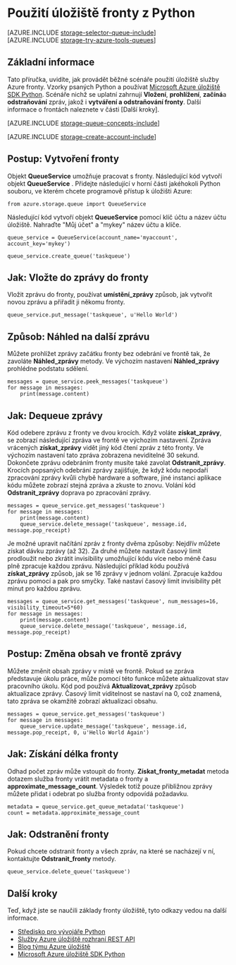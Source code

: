 <properties
    pageTitle="Použití úložiště fronty z Python | Microsoft Azure"
    description="Naučte se používat službu Azure fronty z Python můžete vytvářet a odstraňovat fronty, vložení, získat a odstraňování zpráv."
    services="storage"
    documentationCenter="python"
    authors="robinsh"
    manager="carmonm"
    editor="tysonn"/>

<tags
    ms.service="storage"
    ms.workload="storage"
    ms.tgt_pltfrm="na"
    ms.devlang="python"
    ms.topic="article"
    ms.date="09/20/2016"
    ms.author="robinsh"/>

# <a name="how-to-use-queue-storage-from-python"></a>Použití úložiště fronty z Python

[AZURE.INCLUDE [storage-selector-queue-include](../../includes/storage-selector-queue-include.md)]
<br/>
[AZURE.INCLUDE [storage-try-azure-tools-queues](../../includes/storage-try-azure-tools-queues.md)]

## <a name="overview"></a>Základní informace

Tato příručka, uvidíte, jak provádět běžné scénáře použití úložiště služby Azure fronty. Vzorky psaných Python a používat [Microsoft Azure úložiště SDK Python]. Scénáře nichž se uplatní zahrnují **Vložení**, **prohlížení**, **začíná**a **odstraňování** zpráv, jakož i **vytváření a odstraňování fronty**. Další informace o frontách naleznete v části [Další kroky].

[AZURE.INCLUDE [storage-queue-concepts-include](../../includes/storage-queue-concepts-include.md)]

[AZURE.INCLUDE [storage-create-account-include](../../includes/storage-create-account-include.md)]

## <a name="how-to-create-a-queue"></a>Postup: Vytvoření fronty

Objekt **QueueService** umožňuje pracovat s fronty. Následující kód vytvoří objekt **QueueService** . Přidejte následující v horní části jakéhokoli Python souboru, ve kterém chcete programově přístup k úložišti Azure:

    from azure.storage.queue import QueueService

Následující kód vytvoří objekt **QueueService** pomocí klíč účtu a název účtu úložiště. Nahraďte "Můj účet" a "mykey" název účtu a klíče.

    queue_service = QueueService(account_name='myaccount', account_key='mykey')

    queue_service.create_queue('taskqueue')


## <a name="how-to-insert-a-message-into-a-queue"></a>Jak: Vložte do zprávy do fronty

Vložit zprávu do fronty, používat **umístění\_zprávy** způsob, jak vytvořit novou zprávu a přiřadit ji někomu fronty.

    queue_service.put_message('taskqueue', u'Hello World')


## <a name="how-to-peek-at-the-next-message"></a>Způsob: Náhled na další zprávu

Můžete prohlížet zprávy začátku fronty bez odebrání ve frontě tak, že zavoláte **Náhled\_zprávy** metody. Ve výchozím nastavení **Náhled\_zprávy** prohlédne podstatu sdělení.

    messages = queue_service.peek_messages('taskqueue')
    for message in messages:
        print(message.content)


## <a name="how-to-dequeue-messages"></a>Jak: Dequeue zprávy

Kód odebere zprávu z fronty ve dvou krocích. Když voláte **získat\_zprávy**, se zobrazí následující zpráva ve frontě ve výchozím nastavení. Zpráva vrácených **získat\_zprávy** vidět jiný kód čtení zpráv z této fronty. Ve výchozím nastavení tato zpráva zobrazena neviditelné 30 sekund. Dokončete zprávu odebráním fronty musíte také zavolat **Odstranit\_zprávy**. Krocích popsaných odebrání zprávy zajišťuje, že když kódu nepodaří zpracování zprávy kvůli chybě hardware a software, jiné instanci aplikace kódu můžete zobrazí stejná zpráva a zkuste to znovu. Volání kód **Odstranit\_zprávy** doprava po zpracování zprávy.

    messages = queue_service.get_messages('taskqueue')
    for message in messages:
        print(message.content)
        queue_service.delete_message('taskqueue', message.id, message.pop_receipt)

Je možné upravit načítání zpráv z fronty dvěma způsoby:
Nejdřív můžete získat dávku zprávy (až 32). Za druhé můžete nastavit časový limit prodloužit nebo zkrátit invisibility umožňující kódu více nebo méně času plně zpracuje každou zprávu. Následující příklad kódu používá **získat\_zprávy** způsob, jak se 16 zprávy v jednom volání. Zpracuje každou zprávu pomocí a pak pro smyčky. Také nastaví časový limit invisibility pět minut pro každou zprávu.

    messages = queue_service.get_messages('taskqueue', num_messages=16, visibility_timeout=5*60)
    for message in messages:
        print(message.content)
        queue_service.delete_message('taskqueue', message.id, message.pop_receipt)      


## <a name="how-to-change-the-contents-of-a-queued-message"></a>Postup: Změna obsah ve frontě zprávy

Můžete změnit obsah zprávy v místě ve frontě. Pokud se zpráva představuje úkolu práce, může pomocí této funkce můžete aktualizovat stav pracovního úkolu. Kód pod používá **Aktualizovat\_zprávy** způsob aktualizace zprávy. Časový limit viditelnost se nastaví na 0, což znamená, tato zpráva se okamžitě zobrazí aktualizaci obsahu.

    messages = queue_service.get_messages('taskqueue')
    for message in messages:
        queue_service.update_message('taskqueue', message.id, message.pop_receipt, 0, u'Hello World Again')

## <a name="how-to-get-the-queue-length"></a>Jak: Získání délka fronty

Odhad počet zpráv může vstoupit do fronty. **Získat\_fronty\_metadat** metoda dotazem služba fronty vrátit metadata o fronty a **approximate_message_count**. Výsledek totiž pouze přibližnou zprávy můžete přidat i odebrat po služba fronty odpovídá požadavku.

    metadata = queue_service.get_queue_metadata('taskqueue')
    count = metadata.approximate_message_count

## <a name="how-to-delete-a-queue"></a>Jak: Odstranění fronty

Pokud chcete odstranit fronty a všech zpráv, na které se nacházejí v ní, kontaktujte **Odstranit\_fronty** metody.

    queue_service.delete_queue('taskqueue')

## <a name="next-steps"></a>Další kroky

Teď, když jste se naučili základy fronty úložiště, tyto odkazy vedou na další informace.

- [Středisko pro vývojáře Python](/develop/python/)
- [Služby Azure úložiště rozhraní REST API](http://msdn.microsoft.com/library/azure/dd179355)
- [Blog týmu Azure úložiště]
- [Microsoft Azure úložiště SDK Python]

[Blog týmu Azure úložiště]: http://blogs.msdn.com/b/windowsazurestorage/
[Microsoft Azure úložiště SDK Python]: https://github.com/Azure/azure-storage-python
